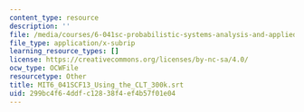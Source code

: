 ```yaml
---
content_type: resource
description: ''
file: /media/courses/6-041sc-probabilistic-systems-analysis-and-applied-probability-fall-2013/299bc4f64ddfc12838f4ef4b57f01e04_MIT6_041SCF13_Using_the_CLT_300k.srt
file_type: application/x-subrip
learning_resource_types: []
license: https://creativecommons.org/licenses/by-nc-sa/4.0/
ocw_type: OCWFile
resourcetype: Other
title: MIT6_041SCF13_Using_the_CLT_300k.srt
uid: 299bc4f6-4ddf-c128-38f4-ef4b57f01e04
---
```

